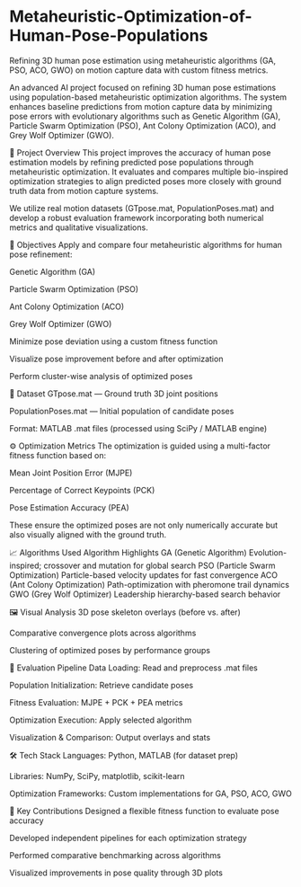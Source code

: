 # Metaheuristic-Optimization-of-Human-Pose-Populations
Refining 3D human pose estimation using metaheuristic algorithms (GA, PSO, ACO, GWO) on motion capture data with custom fitness metrics.

An advanced AI project focused on refining 3D human pose estimations using population-based metaheuristic optimization algorithms. The system enhances baseline predictions from motion capture data by minimizing pose errors with evolutionary algorithms such as Genetic Algorithm (GA), Particle Swarm Optimization (PSO), Ant Colony Optimization (ACO), and Grey Wolf Optimizer (GWO).

📌 Project Overview
This project improves the accuracy of human pose estimation models by refining predicted pose populations through metaheuristic optimization. It evaluates and compares multiple bio-inspired optimization strategies to align predicted poses more closely with ground truth data from motion capture systems.

We utilize real motion datasets (GTpose.mat, PopulationPoses.mat) and develop a robust evaluation framework incorporating both numerical metrics and qualitative visualizations.

🚀 Objectives
Apply and compare four metaheuristic algorithms for human pose refinement:

Genetic Algorithm (GA)

Particle Swarm Optimization (PSO)

Ant Colony Optimization (ACO)

Grey Wolf Optimizer (GWO)

Minimize pose deviation using a custom fitness function

Visualize pose improvement before and after optimization

Perform cluster-wise analysis of optimized poses

📂 Dataset
GTpose.mat — Ground truth 3D joint positions

PopulationPoses.mat — Initial population of candidate poses

Format: MATLAB .mat files (processed using SciPy / MATLAB engine)

⚙️ Optimization Metrics
The optimization is guided using a multi-factor fitness function based on:

Mean Joint Position Error (MJPE)

Percentage of Correct Keypoints (PCK)

Pose Estimation Accuracy (PEA)

These ensure the optimized poses are not only numerically accurate but also visually aligned with the ground truth.

📈 Algorithms Used
Algorithm	Highlights
GA (Genetic Algorithm)	Evolution-inspired; crossover and mutation for global search
PSO (Particle Swarm Optimization)	Particle-based velocity updates for fast convergence
ACO (Ant Colony Optimization)	Path-optimization with pheromone trail dynamics
GWO (Grey Wolf Optimizer)	Leadership hierarchy-based search behavior

🖼️ Visual Analysis
3D pose skeleton overlays (before vs. after)

Comparative convergence plots across algorithms

Clustering of optimized poses by performance groups

🧪 Evaluation Pipeline
Data Loading: Read and preprocess .mat files

Population Initialization: Retrieve candidate poses

Fitness Evaluation: MJPE + PCK + PEA metrics

Optimization Execution: Apply selected algorithm

Visualization & Comparison: Output overlays and stats

🛠️ Tech Stack
Languages: Python, MATLAB (for dataset prep)

Libraries: NumPy, SciPy, matplotlib, scikit-learn

Optimization Frameworks: Custom implementations for GA, PSO, ACO, GWO

🧠 Key Contributions
Designed a flexible fitness function to evaluate pose accuracy

Developed independent pipelines for each optimization strategy

Performed comparative benchmarking across algorithms

Visualized improvements in pose quality through 3D plots


